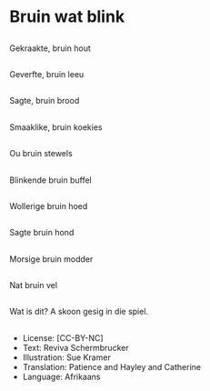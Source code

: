 # Bruin wat blink

##
Gekraakte, bruin hout

##
Geverfte, bruin leeu

##
Sagte, bruin brood

##
Smaaklike, bruin
koekies

##
Ou bruin stewels

##
Blinkende bruin buffel

##
Wollerige bruin hoed

##
Sagte bruin hond

##
Morsige bruin modder

##
Nat bruin vel

##
Wat is dit? A skoon gesig in die spiel.

##
* License: [CC-BY-NC]
* Text: Reviva Schermbrucker
* Illustration: Sue Kramer
* Translation: Patience and Hayley and Catherine
* Language: Afrikaans

